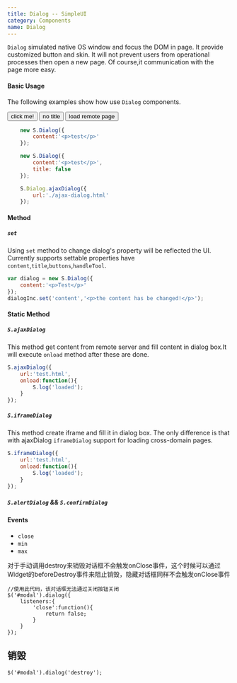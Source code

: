 ```yaml
---
title: Dialog -- SimpleUI
category: Components
name: Dialog
---
```


`Dialog` simulated native OS window and focus the DOM in page. It provide customized button and skin.
It will not prevent users from operational processes then open a new page.
Of course,it communication with the page more easy.


####  Basic Usage

The following examples show how use `Dialog` components.

<div class="demo">
	<button id="click-me" class="sui-button">click me!</button>
	<button id="no-title"  class="sui-button">no title</button>
	<button id="ajax-dialog"  class="sui-button">load remote page</button>
</div>

``` javascript
	new S.Dialog({
		content:'<p>test</p>'
	});

	new S.Dialog({
		content:'<p>test</p>',
		title: false
	});

	S.Dialog.ajaxDialog({
		url:'./ajax-dialog.html'
	});
```
	
####  Method

##### `set`

Using `set` method to change dialog's property will be reflected the UI.
Currently supports settable properties have `content`,`title`,`buttons`,`handleTool`.
	
``` javascript
var dialog = new S.Dialog({
	content:'<p>Test</p>'
});
dialogInc.set('content','<p>the content has be changed!</p>');
```


#### Static Method

##### `S.ajaxDialog`

This method get content from remote server and fill content in dialog box.It will execute `onload` method after these are done.

```javascript
S.ajaxDialog({
	url:'test.html',
	onload:function(){
		S.log('loaded');
	}
});
```
##### `S.iframeDialog`

This method create iframe and fill it in dialog box.
The only difference is that with ajaxDialog `iframeDialog` support for loading cross-domain pages.

```javascript
S.iframeDialog({
	url:'test.html',
	onload:function(){
		S.log('loaded');
	}
});
```
##### `S.alertDialog` && `S.confirmDialog`


#### Events

* `close`
* `min`
* `max`

<div class="band">
	对于手动调用destroy来销毁对话框不会触发onClose事件，这个时候可以通过Widget的beforeDestroy事件来阻止销毁，隐藏对话框同样不会触发onClose事件
</div>
	
	//使用此代码，该对话框无法通过关闭按钮关闭
	$('#modal').dialog({
		listeners:{
			'close':function(){
				return false;
			}
		}
	});

## 销毁

	$('#modal').dialog('destroy');


<script src="{{assets}}/js/demo/dialog.js"></script>
	
	
	
	



